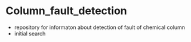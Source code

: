 # Column_fault_detection
- repository for informaton about detection of fault of chemical column
- initial search
